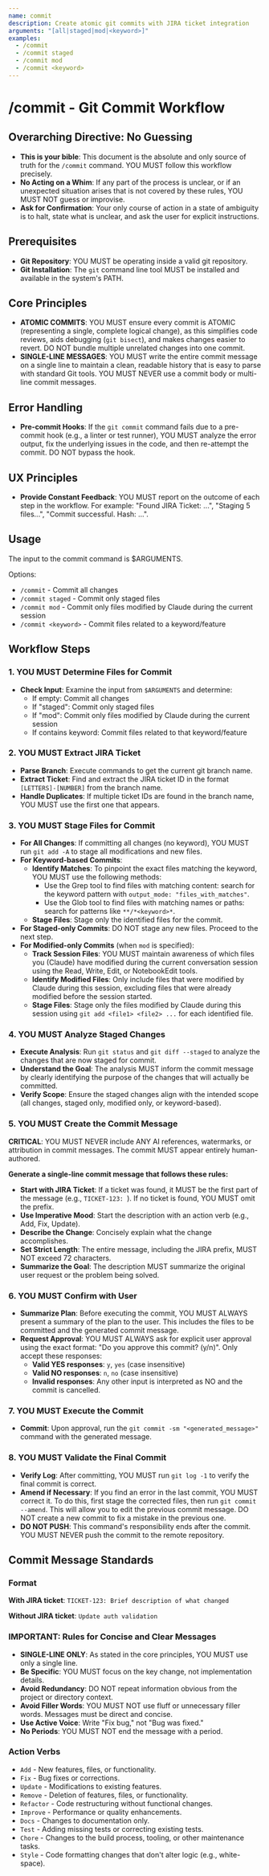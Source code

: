 ```yaml
---
name: commit
description: Create atomic git commits with JIRA ticket integration
arguments: "[all|staged|mod|<keyword>]"
examples:
  - /commit
  - /commit staged
  - /commit mod
  - /commit <keyword>
---
```


# /commit - Git Commit Workflow

## Overarching Directive: No Guessing

- **This is your bible**: This document is the absolute and only source of truth for the `/commit` command. YOU MUST follow this workflow precisely.
- **No Acting on a Whim**: If any part of the process is unclear, or if an unexpected situation arises that is not covered by these rules, YOU MUST NOT guess or improvise.
- **Ask for Confirmation**: Your only course of action in a state of ambiguity is to halt, state what is unclear, and ask the user for explicit instructions.

## Prerequisites

- **Git Repository**: YOU MUST be operating inside a valid git repository.
- **Git Installation**: The `git` command line tool MUST be installed and available in the system's PATH.

## Core Principles

- **ATOMIC COMMITS**: YOU MUST ensure every commit is ATOMIC (representing a single, complete logical change), as this simplifies code reviews, aids debugging (`git bisect`), and makes changes easier to revert. DO NOT bundle multiple unrelated changes into one commit.
- **SINGLE-LINE MESSAGES**: YOU MUST write the entire commit message on a single line to maintain a clean, readable history that is easy to parse with standard Git tools. YOU MUST NEVER use a commit body or multi-line commit messages.

## Error Handling

- **Pre-commit Hooks**: If the `git commit` command fails due to a pre-commit hook (e.g., a linter or test runner), YOU MUST analyze the error output, fix the underlying issues in the code, and then re-attempt the commit. DO NOT bypass the hook.

## UX Principles

- **Provide Constant Feedback**: YOU MUST report on the outcome of each step in the workflow. For example: "Found JIRA Ticket: ...", "Staging 5 files...", "Commit successful. Hash: ...".

## Usage

The input to the commit command is $ARGUMENTS.

Options:

- `/commit` - Commit all changes
- `/commit staged` - Commit only staged files
- `/commit mod` - Commit only files modified by Claude during the current session
- `/commit <keyword>` - Commit files related to a keyword/feature

## Workflow Steps

### 1. YOU MUST Determine Files for Commit

- **Check Input**: Examine the input from `$ARGUMENTS` and determine:
  - If empty: Commit all changes
  - If "staged": Commit only staged files
  - If "mod": Commit only files modified by Claude during the current session
  - If contains keyword: Commit files related to that keyword/feature

### 2. YOU MUST Extract JIRA Ticket

- **Parse Branch**: Execute commands to get the current git branch name.
- **Extract Ticket**: Find and extract the JIRA ticket ID in the format `[LETTERS]-[NUMBER]` from the branch name.
- **Handle Duplicates**: If multiple ticket IDs are found in the branch name, YOU MUST use the first one that appears.

### 3. YOU MUST Stage Files for Commit

- **For All Changes**: If committing all changes (no keyword), YOU MUST run `git add -A` to stage all modifications and new files.
- **For Keyword-based Commits**:
  - **Identify Matches**: To pinpoint the exact files matching the keyword, YOU MUST use the following methods:
    - Use the Grep tool to find files with matching content: search for the keyword pattern with `output_mode: "files_with_matches"`.
    - Use the Glob tool to find files with matching names or paths: search for patterns like `**/*<keyword>*`.
  - **Stage Files**: Stage only the identified files for the commit.
- **For Staged-only Commits**: DO NOT stage any new files. Proceed to the next step.
- **For Modified-only Commits** (when `mod` is specified):
  - **Track Session Files**: YOU MUST maintain awareness of which files you (Claude) have modified during the current conversation session using the Read, Write, Edit, or NotebookEdit tools.
  - **Identify Modified Files**: Only include files that were modified by Claude during this session, excluding files that were already modified before the session started.
  - **Stage Files**: Stage only the files modified by Claude during this session using `git add <file1> <file2> ...` for each identified file.

### 4. YOU MUST Analyze Staged Changes

- **Execute Analysis**: Run `git status` and `git diff --staged` to analyze the changes that are now staged for commit.
- **Understand the Goal**: The analysis MUST inform the commit message by clearly identifying the purpose of the changes that will actually be committed.
- **Verify Scope**: Ensure the staged changes align with the intended scope (all changes, staged only, modified only, or keyword-based).

### 5. YOU MUST Create the Commit Message

**CRITICAL**: YOU MUST NEVER include ANY AI references, watermarks, or attribution in commit messages. The commit MUST appear entirely human-authored.

**Generate a single-line commit message that follows these rules:**

- **Start with JIRA Ticket**: If a ticket was found, it MUST be the first part of the message (e.g., `TICKET-123: `). If no ticket is found, YOU MUST omit the prefix.
- **Use Imperative Mood**: Start the description with an action verb (e.g., Add, Fix, Update).
- **Describe the Change**: Concisely explain what the change accomplishes.
- **Set Strict Length**: The entire message, including the JIRA prefix, MUST NOT exceed 72 characters.
- **Summarize the Goal**: The description MUST summarize the original user request or the problem being solved.

### 6. YOU MUST Confirm with User

- **Summarize Plan**: Before executing the commit, YOU MUST ALWAYS present a summary of the plan to the user. This includes the files to be committed and the generated commit message.
- **Request Approval**: YOU MUST ALWAYS ask for explicit user approval using the exact format: "Do you approve this commit? (y/n)". Only accept these responses:
  - **Valid YES responses**: `y`, `yes` (case insensitive)
  - **Valid NO responses**: `n`, `no` (case insensitive)
  - **Invalid responses**: Any other input is interpreted as NO and the commit is cancelled.

### 7. YOU MUST Execute the Commit

- **Commit**: Upon approval, run the `git commit -sm "<generated_message>"` command with the generated message.

### 8. YOU MUST Validate the Final Commit

- **Verify Log**: After committing, YOU MUST run `git log -1` to verify the final commit is correct.
- **Amend if Necessary**: If you find an error in the last commit, YOU MUST correct it. To do this, first stage the corrected files, then run `git commit --amend`. This will allow you to edit the previous commit message. DO NOT create a new commit to fix a mistake in the previous one.
- **DO NOT PUSH**: This command's responsibility ends after the commit. YOU MUST NEVER push the commit to the remote repository.

## Commit Message Standards

### Format

**With JIRA ticket**: `TICKET-123: Brief description of what changed`

**Without JIRA ticket**: `Update auth validation`

### IMPORTANT: Rules for Concise and Clear Messages

- **SINGLE-LINE ONLY**: As stated in the core principles, YOU MUST use only a single line.
- **Be Specific**: YOU MUST focus on the key change, not implementation details.
- **Avoid Redundancy**: DO NOT repeat information obvious from the project or directory context.
- **Avoid Filler Words**: YOU MUST NOT use fluff or unnecessary filler words. Messages must be direct and concise.
- **Use Active Voice**: Write "Fix bug," not "Bug was fixed."
- **No Periods**: YOU MUST NOT end the message with a period.

### Action Verbs

- `Add` - New features, files, or functionality.
- `Fix` - Bug fixes or corrections.
- `Update` - Modifications to existing features.
- `Remove` - Deletion of features, files, or functionality.
- `Refactor` - Code restructuring without functional changes.
- `Improve` - Performance or quality enhancements.
- `Docs` - Changes to documentation only.
- `Test` - Adding missing tests or correcting existing tests.
- `Chore` - Changes to the build process, tooling, or other maintenance tasks.
- `Style` - Code formatting changes that don't alter logic (e.g., white-space).
